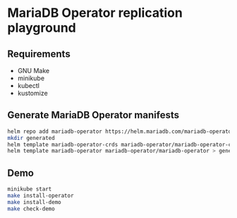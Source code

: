 # MariaDB Operator replication playground

## Requirements

- GNU Make
- minikube
- kubectl
- kustomize

## Generate MariaDB Operator manifests

```sh
helm repo add mariadb-operator https://helm.mariadb.com/mariadb-operator
mkdir generated
helm template mariadb-operator-crds mariadb-operator/mariadb-operator-crds > generated/01-mariadb-operator-crds.yml
helm template mariadb-operator mariadb-operator/mariadb-operator > generated/02-mariadb-operator.yml
```

## Demo

```sh
minikube start
make install-operator
make install-demo
make check-demo
```